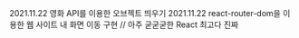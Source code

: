 2021.11.22 영화 API를 이용한 오브젝트 띄우기
2021.11.22 react-router-dom을 이용한 웹 사이트 내 화면 이동 구현
// 아주 굳굳굳한 React 최고다 진짜
